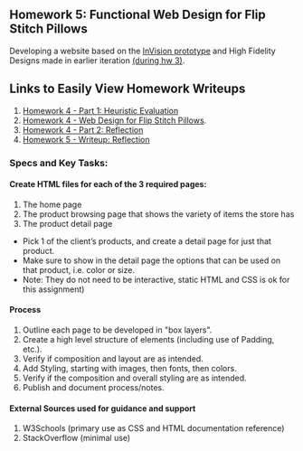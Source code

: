 ## Homework 5: Functional Web Design for Flip Stitch Pillows

Developing a website based on the [InVision prototype](https://invis.io/5ZG19FPHVTU) and High Fidelity Designs made in earlier iteration [(during hw 3)](https://invis.io/5ZG19FPHVTU).

## Links to Easily View Homework Writeups
1. [Homework 4 - Part 1: Heuristic Evaluation](http://arshin.me/PUI-Labs/homework_4/Assignment%204%20%E2%80%93%20Part%201%20(Heuristic%20Evaluation).pdf)
2. [Homework 4 - Web Design for Flip Stitch Pillows](http://arshin.me/PUI-Labs/homework_4).
3. [Homework 4 - Part 2: Reflection](http://arshin.me/PUI-Labs/homework_4/Assignment%204%20-%20Reflection.pdf)
3. [Homework 5 - Writeup: Reflection](http://arshin.me/PUI-Labs/homework_5/Assignment%205%20-%20Reflection.pdf)

### Specs and Key Tasks:

#### Create HTML files for each of the 3 required pages:
1. The home page
2. The product browsing page that shows the variety of items the store has
3. The product detail page  
  - Pick 1  of the client’s products, and create a detail page for just that product.
  - Make sure to show in the detail page the options that can be used on that product, i.e. color or size.
  - Note: They do not need to be interactive, static HTML and CSS is ok for this assignment)

#### Process

1. Outline each page to be developed in "box layers".
2. Create a high level structure of elements (including use of Padding, etc.).
3. Verify if composition and layout are as intended.
4. Add Styling, starting with images, then fonts, then colors.
5. Verify if the composition and overall styling are as intended.
6. Publish and document process/notes.

#### External Sources used for guidance and support

1. W3Schools (primary use as CSS and HTML documentation reference)
2. StackOverflow (minimal use)

